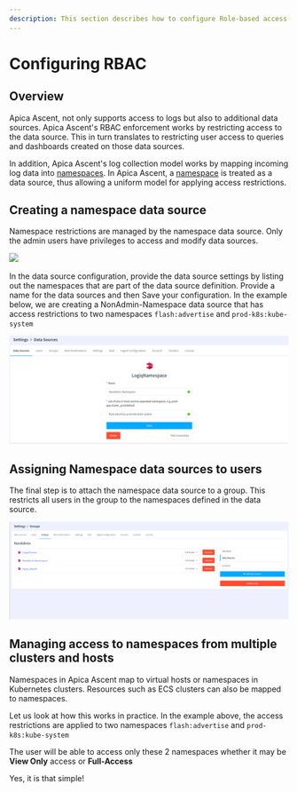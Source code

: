 ```yaml
---
description: This section describes how to configure Role-based access controls for users
---
```


# Configuring RBAC

## Overview

Apica Ascent, not only supports access to logs but also to additional data sources. Apica Ascent's RBAC enforcement works by restricting access to the data source. This in turn translates to restricting user access to queries and dashboards created on those data sources.

In addition, Apica Ascent's log collection model works by mapping incoming log data into [namespaces](logs-terminology.md#namespace). In Apica Ascent, a [namespace](logs-terminology.md#namespace) is treated as a data source, thus allowing a uniform model for applying access restrictions.

## Creating a namespace data source

Namespace restrictions are managed by the namespace data source. Only the admin users have privileges to access and modify data sources.

![](../.gitbook/assets/2022-07-04\_14-33.png)

In the data source configuration, provide the data source settings by listing out the namespaces that are part of the data source definition. Provide a name for the data sources and then Save your configuration. In the example below, we are creating a NonAdmin-Namespace data source that has access restrictions to two namespaces `flash:advertise` and `prod-k8s:kube-system`

![](<../.gitbook/assets/Screenshot from 2022-07-04 16-32-57.png>)

## Assigning Namespace data sources to users

The final step is to attach the namespace data source to a group. This restricts all users in the group to the namespaces defined in the data source.

![](<../.gitbook/assets/Screenshot from 2022-07-04 14-30-56.png>)

## Managing access to namespaces from multiple clusters and hosts

Namespaces in Apica Ascent map to virtual hosts or namespaces in Kubernetes clusters. Resources such as ECS clusters can also be mapped to namespaces.

Let us look at how this works in practice. In the example above, the access restrictions are applied to two namespaces `flash:advertise` and `prod-k8s:kube-system`

The user will be able to access only these 2 namespaces whether it may be **View Only** access or **Full-Access**

Yes, it is that simple!
